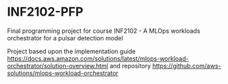 # INF2102-PFP
Final programming project for course INF2102 - A MLOps workloads orchestrator for a pulsar detection model 

Project based upon the implementation guide https://docs.aws.amazon.com/solutions/latest/mlops-workload-orchestrator/solution-overview.html and repository https://github.com/aws-solutions/mlops-workload-orchestrator